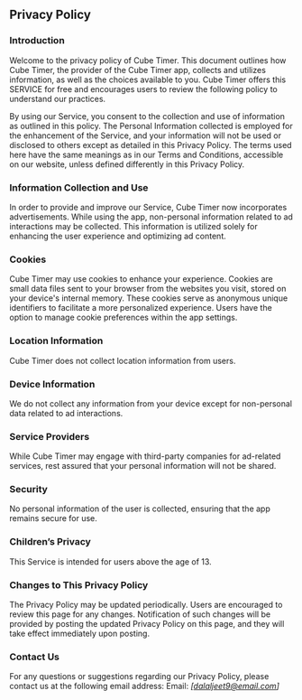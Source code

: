 Privacy Policy
----------------

### Introduction  
Welcome to the privacy policy of Cube Timer. This document outlines how Cube Timer, the provider of the Cube Timer app, collects and utilizes information, as well as the choices available to you. Cube Timer offers this SERVICE for free and encourages users to review the following policy to understand our practices.

By using our Service, you consent to the collection and use of information as outlined in this policy. The Personal Information collected is employed for the enhancement of the Service, and your information will not be used or disclosed to others except as detailed in this Privacy Policy. The terms used here have the same meanings as in our Terms and Conditions, accessible on our website, unless defined differently in this Privacy Policy.

### Information Collection and Use  
In order to provide and improve our Service, Cube Timer now incorporates advertisements. While using the app, non-personal information related to ad interactions may be collected. This information is utilized solely for enhancing the user experience and optimizing ad content.

### Cookies  
Cube Timer may use cookies to enhance your experience. Cookies are small data files sent to your browser from the websites you visit, stored on your device's internal memory. These cookies serve as anonymous unique identifiers to facilitate a more personalized experience. Users have the option to manage cookie preferences within the app settings.

### Location Information  
Cube Timer does not collect location information from users.

### Device Information  
We do not collect any information from your device except for non-personal data related to ad interactions.

### Service Providers  
While Cube Timer may engage with third-party companies for ad-related services, rest assured that your personal information will not be shared.

### Security  
No personal information of the user is collected, ensuring that the app remains secure for use.

### Children’s Privacy  
This Service is intended for users above the age of 13.

### Changes to This Privacy Policy  
The Privacy Policy may be updated periodically. Users are encouraged to review this page for any changes. Notification of such changes will be provided by posting the updated Privacy Policy on this page, and they will take effect immediately upon posting.

### Contact Us  
For any questions or suggestions regarding our Privacy Policy, please contact us at the following email address:
Email: *[dalaljeet9@email.com]*
